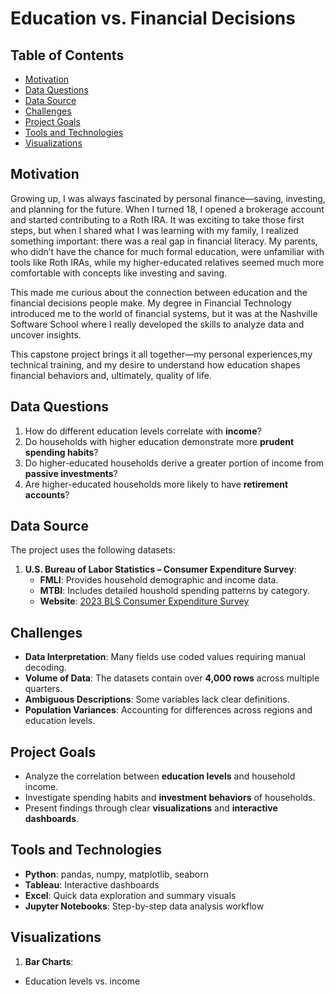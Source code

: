 # **Education vs. Financial Decisions**

## **Table of Contents**

- [Motivation](#Motivation)
- [Data Questions](#Data-Questions)
- [Data Source](#Data-Source)
- [Challenges](#Challenges)
- [Project Goals](#Project-Goals)
- [Tools and Technologies](#Tools-and-Technologies)
- [Visualizations](#Visualizations)

## **Motivation**

Growing up, I was always fascinated by personal finance—saving, investing, and planning for the future.
When I turned 18, I opened a brokerage account and started contributing to a Roth IRA.
It was exciting to take those first steps, but when I shared what I was learning with my
family, I realized something important: there was a real gap in financial literacy.
My parents, who didn’t have the chance for much formal education, were unfamiliar with tools like Roth IRAs,
while my higher-educated relatives seemed much more comfortable with concepts like investing and saving.

This made me curious about the connection between education and the financial decisions
people make. My degree in Financial Technology introduced me to the world of financial systems,
but it was at the Nashville Software School where I really developed the skills to analyze data and uncover insights.

This capstone project brings it all together—my personal experiences,my technical training,
and my desire to understand how education shapes financial behaviors and, ultimately, quality of life.

## **Data Questions**

1. How do different education levels correlate with **income**?  
2. Do households with higher education demonstrate more **prudent spending habits**?  
3. Do higher-educated households derive a greater portion of income from **passive investments**?  
4. Are higher-educated households more likely to have **retirement accounts**? 

## **Data Source**

The project uses the following datasets:

1. **U.S. Bureau of Labor Statistics – Consumer Expenditure Survey**:  
   - **FMLI**: Provides household demographic and income data.  
   - **MTBI**: Includes detailed houshold spending patterns by category.
   - **Website**: [2023 BLS Consumer Expenditure Survey](https://www.bls.gov/cex/pumd_data.htm#csv)

## **Challenges**

- **Data Interpretation**: Many fields use coded values requiring manual decoding.  
- **Volume of Data**: The datasets contain over **4,000 rows** across multiple quarters.  
- **Ambiguous Descriptions**: Some variables lack clear definitions.  
- **Population Variances**: Accounting for differences across regions and education levels.

## **Project Goals**

- Analyze the correlation between **education levels** and household income.  
- Investigate spending habits and **investment behaviors** of households.  
- Present findings through clear **visualizations** and **interactive dashboards**.


## **Tools and Technologies**

- **Python**: pandas, numpy, matplotlib, seaborn  
- **Tableau**: Interactive dashboards  
- **Excel**: Quick data exploration and summary visuals  
- **Jupyter Notebooks**: Step-by-step data analysis workflow  


## **Visualizations**

1. **Bar Charts**: 
- Education levels vs. income  
